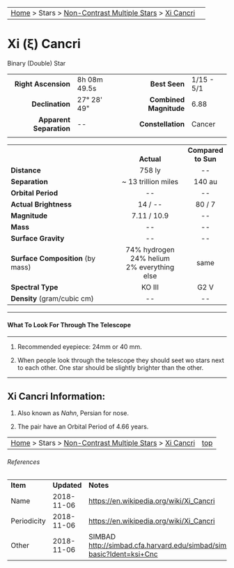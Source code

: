 <script src="/js/whatsup.js"></script>
<script type="text/javascript">
	var objectName ="Xi Cancri"
	var objectDesc ="Binary (Double) Star"
	var objectImage=""
</script>

|    |    |
|:---|---:|
|[Home](/notes/#object-notes) > Stars > [Non-Contrast Multiple Stars](../!non-contrast-multiple-star-info) > [Xi Cancri](../xi-cancri)|  <div id=whatsup></div> |

#  Xi (&xi;) Cancri
Binary (Double) Star


|   |   |   |   |
|--:|:--|--:|:--|
|**Right Ascension**|8h 08m 49.5s|**Best Seen**| 1/15 - 5/1 |
|**Declination**|27&deg; 28' 49"|**Combined Magnitude**| 6.88 |
|**Apparent Separation** | -- |**Constellation**| Cancer |
|   |   |   |   |


|   |   |   |
|---|:---:|:---:|
|   | <br/>**Actual**| **Compared<br/>to Sun** |
|**Distance** | 758 ly | -- |
|**Separation** | ~ 13 trillion miles | 140 au |
|**Orbital Period** | -- | -- |
|**Actual Brightness** | 14 / -- | 80 / 7 |
|**Magnitude** | 7.11 / 10.9 | -- |
|**Mass**	             | -- | -- |
|**Surface Gravity**	 | -- | -- |
|**Surface Composition** (by mass) |74% hydrogen<br/>24% helium<br/>2% everything else| same |
|**Spectral Type**       | KO III | G2 V | 
|**Density** (gram/cubic cm) | -- | -- | 

---
#### What To Look For Through The Telescope
---

1.  Recommended eyepiece: 24mm or 40 mm.

1.  When people look through the telescope they should seet wo stars next to each other.  One star should be slightly brighter than the other.

---
## Xi Cancri Information:

1.  Also known as _Nahn_, Persian for nose.

1.  The pair have an Orbital Period of 4.66 years.

|    |    |
|:---|---:|
|[Home](/notes/#object-notes) > Stars > [Non-Contrast Multiple Stars](../!non-contrast-multiple-star-info) > [Xi Cancri](../xi-cancri) | [top](#xi-cancri)|

###### References

|   |   |   |
|---|---|---|
|**Item**|**Updated**|**Notes**| 
|Name|2018-11-06|<https://en.wikipedia.org/wiki/Xi_Cancri>|
|Periodicity|2018-11-06|<https://en.wikipedia.org/wiki/Xi_Cancri>|
|Other|2018-11-06|SIMBAD <http://simbad.cfa.harvard.edu/simbad/sim-basic?Ident=ksi+Cnc>|

